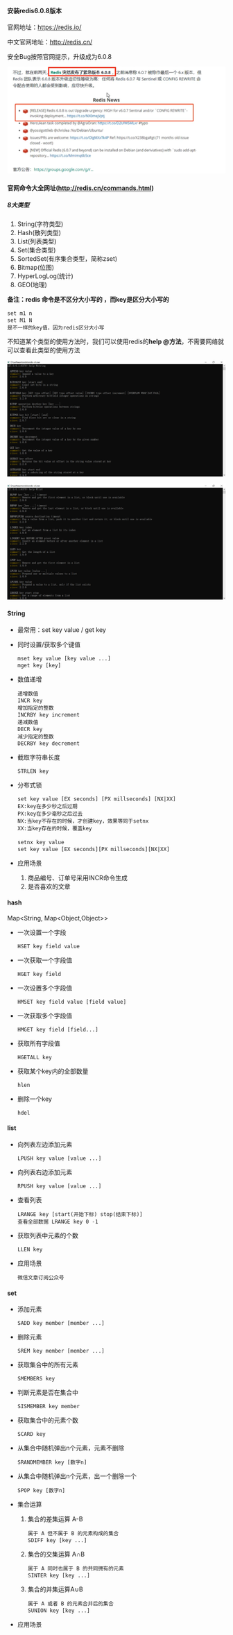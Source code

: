 #### 安装redis6.0.8版本

官网地址：https://redis.io/

中文官网地址：http://redis.cn/

安全Bug按照官网提示，升级成为6.0.8

![redis版本](images/redis版本.jpg)

#### 官网命令大全网址(http://redis.cn/commands.html)

##### 8大类型

1. String(字符类型)
2. Hash(散列类型)
3. List(列表类型)
4. Set(集合类型)
5. SortedSet(有序集合类型，简称zset)
6. Bitmap(位图)
7. HyperLogLog(统计)
8. GEO(地理)

**备注：redis 命令是不区分大小写的 ，而key是区分大小写的**

```redis
set m1 n
set M1 N
是不一样的key值，因为redis区分大小写
```

不知道某个类型的使用方法时，我们可以使用redis的**help @方法**，不需要网络就可以查看此类型的使用方法

![查找redis命令方法1](images/查找redis命令方法1.jpg)

![查找redis命令方法1](images/查找redis命令方法2.jpg)

#### String

- 最常用：set key value / get key

- 同时设置/获取多个键值

  ```
  mset key value [key value ...]
  mget key [key]
  ```

- 数值递增

  ```
  递增数值
  INCR key
  增加指定的整数
  INCRBY key increment
  递减数值
  DECR key
  减少指定的整数
  DECRBY key decrement
  ```

- 截取字符串长度

  ```
  STRLEN key
  ```

- 分布式锁

  ```
  set key value [EX seconds] [PX millseconds] [NX|XX]
  EX:key在多少秒之后过期
  PX:key在多少毫秒之后过去
  NX:当key不存在的时候，才创建key，效果等同于setnx
  XX:当key存在的时候，覆盖key
  
  setnx key value
  set key value [EX seconds][PX millseconds][NX|XX]
  ```

- 应用场景

  1. 商品编号、订单号采用INCR命令生成
  2. 是否喜欢的文章

#### hash

Map<String, Map<Object,Object>>

- 一次设置一个字段

  ```
  HSET key field value
  ```

- 一次获取一个字段值

  ```
  HGET key field
  ```

- 一次设置多个字段值

  ```
  HMSET key field value [field value]
  ```

- 一次获取多个字段值

  ```
  HMGET key field [field...]
  ```

- 获取所有字段值

  ```
  HGETALL key
  ```

- 获取某个key内的全部数量

  ```
  hlen
  ```

- 删除一个key

  ```
  hdel
  ```

#### list 

- 向列表左边添加元素

  ```
  LPUSH key value [value ...]
  ```

- 向列表右边添加元素

  ```
  RPUSH key value [value ...]
  ```

- 查看列表

  ```
  LRANGE key [start(开始下标) stop(结束下标)]
  查看全部数据 LRANGE key 0 -1
  ```

- 获取列表中元素的个数

  ```
  LLEN key
  ```

- 应用场景

  ```
  微信文章订阅公众号
  ```

#### set

- 添加元素

  ```
  SADD key member [member ...]
  ```

- 删除元素

  ```
  SREM key member [member ...]
  ```

- 获取集合中的所有元素

  ```
  SMEMBERS key
  ```

- 判断元素是否在集合中

  ```
  SISMEMBER key member
  ```

- 获取集合中的元素个数

  ```
  SCARD key
  ```

- 从集合中随机弹出n个元素，元素不删除

  ```
  SRANDMEMBER key [数字n]
  ```

- 从集合中随机弹出n个元素，出一个删除一个

  ```
  SPOP key [数字n]
  ```

- 集合运算

  1. 集合的差集运算 A-B

     ```
     属于 A 但不属于 B 的元素构成的集合
     SDIFF key [key ...]
     ```

  2. 集合的交集运算 A∩B

     ```
     属于 A 同时也属于 B 的共同拥有的元素
     SINTER key [key ...]
     ```

  3. 集合的并集运算A∪B

     ```
     属于 A 或者 B 的元素合并后的集合
     SUNION key [key ...]
     ```

- 应用场景











